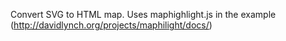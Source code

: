 Convert SVG to HTML map. 
Uses maphighlight.js in the example (http://davidlynch.org/projects/maphilight/docs/)